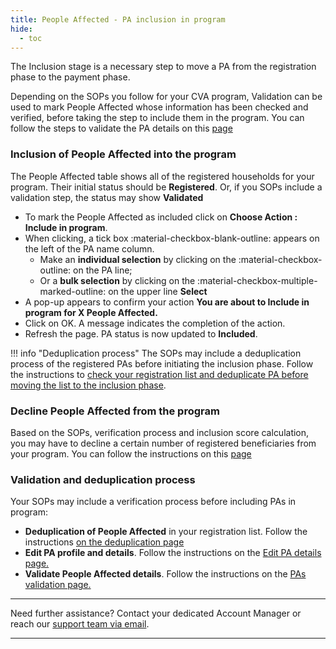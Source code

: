 ```yaml
---
title: People Affected - PA inclusion in program
hide:
  - toc
---
```

The Inclusion stage is a necessary step to move a PA from the registration phase to the payment phase.

Depending on the SOPs you follow for your CVA program, Validation can be used to mark People Affected whose information has been checked and verified, before taking the step to include them in the program. You can follow the steps to validate the PA details on this [page](./registration-validate-pa.mdregistration/)

### Inclusion of People Affected into the program

The People Affected table shows all of the registered households for your program. Their initial status should be **Registered**. Or, if you SOPs include a validation step, the status may show **Validated**

- To mark the People Affected as included click on **Choose Action : Include in program**.
- When clicking, a tick box :material-checkbox-blank-outline: appears on the left of the PA name column.
  - Make an **individual selection** by clicking on the :material-checkbox-outline: on the PA line;
  - Or a **bulk selection** by clicking on the :material-checkbox-multiple-marked-outline: on the upper line **Select**
- A pop-up appears to confirm your action **You are about to Include in program for X People Affected.**
- Click on OK. A message indicates the completion of the action.
- Refresh the page. PA status is now updated to **Included**.


!!! info "Deduplication process"
    The SOPs may include a deduplication process of the registered PAs before initiating the inclusion phase. Follow the instructions to [check your registration list and deduplicate PA before moving the list to the inclusion phase](../registration-deduplication.md).

### Decline People Affected from the program

Based on the SOPs, verification process and inclusion score calculation, you may have to decline a certain number of registered beneficiaries from your program.
You can follow the instructions on this [page](../registration-reject-pa.md)

### Validation and deduplication process

Your SOPs may include a verification process before including PAs in program:

- **Deduplication of People Affected** in your registration list. Follow the instructions [on the deduplication page](../registration/registration-deduplication.md)
- **Edit PA profile and details**. Follow the instructions on the [Edit PA details page.](./edit-pa-profile.md)
- **Validate People Affected details**. Follow the instructions on the [PAs validation page.](./registration-validate-pa.md)

___
Need further assistance? Contact your dedicated Account Manager or reach our [support team via email](mailto:support@121.global).
___
